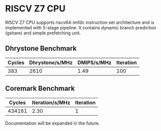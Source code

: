 # RISCV Z7 CPU #

RISCV Z7 CPU supports riscv64-imfdc instruction set architecture and is implemented with 5-stage pipeline. It contains dynamic branch prediction (gshare) and simple prefetching unit.

## Dhrystone Benchmark ##
| Cycles | Dhrystone/s/MHz | DMIPS/s/MHz | Iteration |
| ------ | --------------- | ----------- | --------- |
|    383 |            2610 |        1.49 |       100 |

## Coremark Benchmark ##
| Cycles | Iteration/s/MHz | Iteration |
| ------ | --------------- | --------- |
| 434161 |            2.30 |         1 |

Documentation will be expanded in the future.
